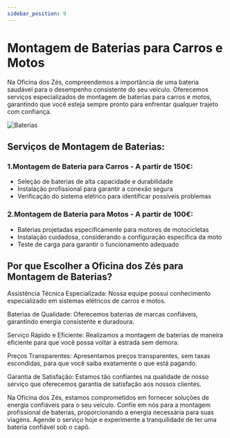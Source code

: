 ```yaml
---
sidebar_position: 9
---
```





# Montagem de Baterias para Carros e Motos 

Na Oficina dos Zés, compreendemos a importância de uma bateria saudável para o desempenho consistente do seu veículo. Oferecemos serviços especializados de montagem de baterias para carros e motos, garantindo que você esteja sempre pronto para enfrentar qualquer trajeto com confiança.

![Baterias](image.png)

## Serviços de Montagem de Baterias:

### 1.Montagem de Bateria para Carros - A partir de 150€:

- Seleção de baterias de alta capacidade e durabilidade
- Instalação profissional para garantir a conexão segura
- Verificação do sistema elétrico para identificar possíveis problemas

### 2.Montagem de Bateria para Motos - A partir de 100€:

- Baterias projetadas especificamente para motores de motocicletas
- Instalação cuidadosa, considerando a configuração específica da moto
- Teste de carga para garantir o funcionamento adequado

## Por que Escolher a Oficina dos Zés para Montagem de Baterias?

Assistência Técnica Especializada: Nossa equipe possui conhecimento especializado em sistemas elétricos de carros e motos.

Baterias de Qualidade: Oferecemos baterias de marcas confiáveis, garantindo energia consistente e duradoura.

Serviço Rápido e Eficiente: Realizamos a montagem de baterias de maneira eficiente para que você possa voltar à estrada sem demora.

Preços Transparentes: Apresentamos preços transparentes, sem taxas escondidas, para que você saiba exatamente o que está pagando.

Garantia de Satisfação: Estamos tão confiantes na qualidade de nosso serviço que oferecemos garantia de satisfação aos nossos clientes.

Na Oficina dos Zés, estamos comprometidos em fornecer soluções de energia confiáveis para o seu veículo. Confie em nós para a montagem profissional de baterias, proporcionando a energia necessária para suas viagens. Agende o serviço hoje e experimente a tranquilidade de ter uma bateria confiável sob o capô.